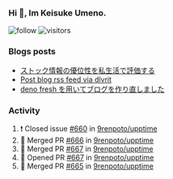 ### Hi 👋, Im Keisuke Umeno.

<!--
**9renpoto/9renpoto** is a ✨ _special_ ✨ repository because its `README.md` (this file) appears on your GitHub profile.

Here are some ideas to get you started:

- 🔭 I’m currently working on ...
- 🌱 I’m currently learning ...
- 👯 I’m looking to collaborate on ...
- 🤔 I’m looking for help with ...
- 💬 Ask me about ...
- 📫 How to reach me: ...
- 😄 Pronouns: ...
- ⚡ Fun fact: ...
-->

![follow](https://img.shields.io/github/followers/9renpoto?label=Follow&style=social)
![visitors](https://komarev.com/ghpvc/?username=9renpoto&label=Profile%20views&color=0e75b6&style=flat)

### Blogs posts

<!-- BLOG-POST-LIST:START -->
- [ストック情報の優位性を私生活で評価する](https://9renpoto.dev/entry/2023/05/28/stock)
- [Post blog rss feed via dlvrit](https://9renpoto.dev/entry/2023/05/21/twitter-post)
- [deno fresh を用いてブログを作り直しました](https://9renpoto.dev/entry/2023/05/18/recreate_blog)
<!-- BLOG-POST-LIST:END -->

### Activity

<!--START_SECTION:activity-->
1. ❗️ Closed issue [#660](https://github.com/9renpoto/upptime/issues/660) in [9renpoto/upptime](https://github.com/9renpoto/upptime)
2. 🎉 Merged PR [#666](https://github.com/9renpoto/upptime/pull/666) in [9renpoto/upptime](https://github.com/9renpoto/upptime)
3. 🎉 Merged PR [#667](https://github.com/9renpoto/upptime/pull/667) in [9renpoto/upptime](https://github.com/9renpoto/upptime)
4. 💪 Opened PR [#667](https://github.com/9renpoto/upptime/pull/667) in [9renpoto/upptime](https://github.com/9renpoto/upptime)
5. 🎉 Merged PR [#665](https://github.com/9renpoto/upptime/pull/665) in [9renpoto/upptime](https://github.com/9renpoto/upptime)
<!--END_SECTION:activity-->

<!--START_SECTION:waka-->
<!--END_SECTION:waka-->
